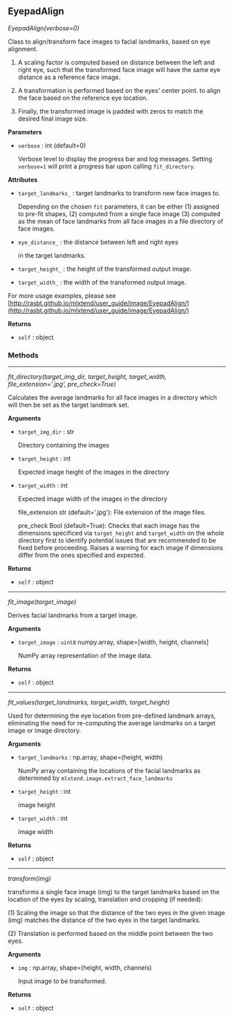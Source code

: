 ## EyepadAlign

*EyepadAlign(verbose=0)*

Class to align/transform face images to facial landmarks,
based on eye alignment.

1. A scaling factor is computed based on distance between the
left and right eye, such that the transformed face image will
have the same eye distance as a reference face image.

2. A transformation is performed based on the eyes' center point.
to align the face based on the reference eye location.

3. Finally, the transformed image is padded with zeros to match
the desired final image size.

**Parameters**

- `verbose` : int (default=0)

    Verbose level to display the progress bar and log messages.
    Setting `verbose=1` will print a progress bar upon calling
    `fit_directory`.

**Attributes**

- `target_landmarks_` : target landmarks to transform new face images to.

    Depending on the chosen `fit` parameters, it can  be either
    (1) assigned to pre-fit shapes,
    (2) computed from a single face image
    (3) computed as the mean of face landmarks
    from all face images in a file directory of face images.


- `eye_distance_` : the distance between left and right eyes

    in the target landmarks.


- `target_height_` : the height of the transformed output image.



- `target_width_` : the width of the transformed output image.


For more usage examples, please see
[http://rasbt.github.io/mlxtend/user_guide/image/EyepadAlign/](http://rasbt.github.io/mlxtend/user_guide/image/EyepadAlign/)

**Returns**

- `self` : object


### Methods

<hr>

*fit_directory(target_img_dir, target_height, target_width, file_extension='.jpg', pre_check=True)*

Calculates the average landmarks for all face images
in a directory which will then be set as the target landmark set.

**Arguments**

- `target_img_dir` : str

    Directory containing the images


- `target_height` : int

    Expected image height of the images in the directory


- `target_width` : int

    Expected image width of the images in the directory

    file_extension str (default='.jpg'): File extension of the image files.

    pre_check Bool (default=True): Checks that each image has the dimensions
    specificed via `target_height` and `target_width` on the whole
    directory first to identify potential issues that are recommended
    to be fixed before proceeding. Raises a warning for each image if
    dimensions differ from the ones specified and expected.

**Returns**

- `self` : object


<hr>

*fit_image(target_image)*

Derives facial landmarks from a target image.

**Arguments**

- `target_image` : `uint8` numpy.array, shape=[width, height, channels]

    NumPy array representation of the image data.

**Returns**

- `self` : object


<hr>

*fit_values(target_landmarks, target_width, target_height)*

Used for determining the eye location from pre-defined
landmark arrays, eliminating the need for re-computing
the average landmarks on a target image or image directory.

**Arguments**

- `target_landmarks` : np.array, shape=(height, width)

    NumPy array containing the locations of the facial landmarks
    as determined by `mlxtend.image.extract_face_landmarks`


- `target_height` : int

    image height


- `target_width` : int

    image width

**Returns**

- `self` : object


<hr>

*transform(img)*

transforms a single face image (img) to the target landmarks
based on the location of the eyes by
scaling, translation and cropping (if needed):

(1) Scaling the image so that the distance of the two eyes
in the given image (img) matches the distance of the
two eyes in the target landmarks.

(2) Translation is performed based on the middle point
between the two eyes.

**Arguments**


- `img` : np.array, shape=(height, width, channels)

    Input image to be transformed.

**Returns**

- `self` : object


